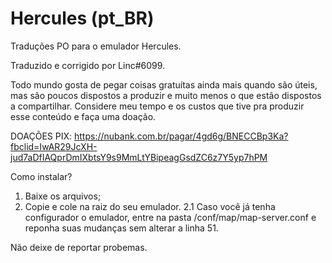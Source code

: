 # Hercules (pt_BR)
Traduções PO para o emulador Hercules.

Traduzido e corrigido por Linc#6099.

Todo mundo gosta de pegar coisas gratuítas ainda mais quando são úteis, mas são poucos dispostos a produzir e muito menos o que estão dispostos a compartilhar. Considere meu tempo e os custos que tive pra produzir esse conteúdo e faça uma doação.

DOAÇÕES PIX: https://nubank.com.br/pagar/4gd6g/BNECCBp3Ka?fbclid=IwAR29JcXH-jud7aDfIAQprDmIXbtsY9s9MmLtYBipeagGsdZC6z7Y5yp7hPM

Como instalar?
1. Baixe os arquivos;
2. Copie e cole na raiz do seu emulador.
 2.1 Caso você já tenha configurador o emulador, entre na pasta /conf/map/map-server.conf e reponha suas mudanças sem alterar a linha 51.

Não deixe de reportar probemas.
